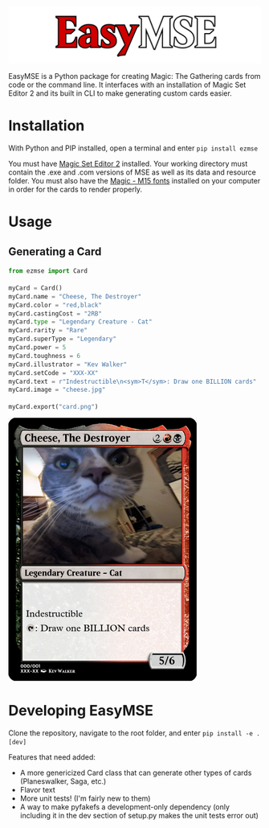 ![1696918979489](image/README/1696918979489.png)

EasyMSE is a Python package for creating Magic: The Gathering cards from code or the command line. It interfaces with an installation of Magic Set Editor 2 and its built in CLI to make generating custom cards easier.

# Installation

With Python and PIP installed, open a terminal and enter `pip install ezmse`

You must have [Magic Set Editor 2](https://magicseteditor.boards.net/page/downloads) installed. Your working directory must contain the .exe and .com versions of MSE as well as its data and resource folder. You must also have the [Magic - M15 fonts](https://github.com/MagicSetEditorPacks/Font-Pack) installed on your computer in order for the cards to render properly.

# Usage

## Generating a Card

```python
from ezmse import Card

myCard = Card()
myCard.name = "Cheese, The Destroyer"
myCard.color = "red,black"
myCard.castingCost = "2RB"
myCard.type = "Legendary Creature - Cat"
myCard.rarity = "Rare"
myCard.superType = "Legendary"
myCard.power = 5
myCard.toughness = 6
myCard.illustrator = "Kev Walker"
myCard.setCode = "XXX-XX"
myCard.text = r"Indestructible\n<sym>T</sym>: Draw one BILLION cards"
myCard.image = "cheese.jpg"

myCard.export("card.png")
```

![1696893501127](image/README/1696893501127.png)

# Developing EasyMSE

Clone the repository, navigate to the root folder, and enter `pip install -e .[dev]`

Features that need added:

* A more genericized Card class that can generate other types of cards (Planeswalker, Saga, etc.)
* Flavor text
* More unit tests! (I'm fairly new to them)
* A way to make pyfakefs a development-only dependency (only including it in the dev section of setup.py makes the unit tests error out)
